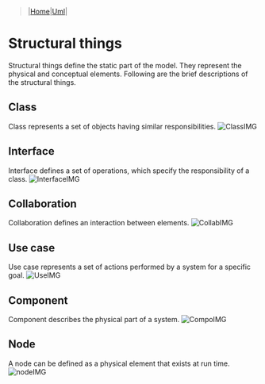 > |[Home](../index.md)|[Uml](/UML/index.md)|
 
# Structural things
 
Structural things define the static part of the model. They represent the physical and conceptual elements. Following are the brief descriptions of the structural things.
 
## Class
Class represents a set of objects having similar responsibilities.
![ClassIMG](https://www.tutorialspoint.com/uml/images/uml_class.jpg)
## Interface 
Interface defines a set of operations, which specify the responsibility of a class.
![InterfaceIMG](https://www.tutorialspoint.com/uml/images/uml_interface.jpg)
## Collaboration
Collaboration defines an interaction between elements.
![CollabIMG](https://www.tutorialspoint.com/uml/images/uml_collaboration.jpg)
## Use case
Use case represents a set of actions performed by a system for a specific goal.
![UseIMG](https://www.tutorialspoint.com/uml/images/uml_usecase.jpg)
## Component
Component describes the physical part of a system.
![CompoIMG](https://www.tutorialspoint.com/uml/images/uml_component.jpg)
## Node
A node can be defined as a physical element that exists at run time.
![nodeIMG](https://www.tutorialspoint.com/uml/images/uml_node.jpg)
